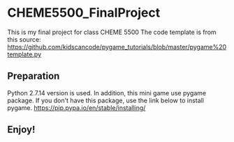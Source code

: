 # CHEME5500_FinalProject
This is my final project for class CHEME 5500
The code template is from this source:
https://github.com/kidscancode/pygame_tutorials/blob/master/pygame%20template.py

## Preparation
Python 2.7.14 version is used.
In addition, this mini game use pygame package. If you don't have this package, use the link below to install pygame.
https://pip.pypa.io/en/stable/installing/

## Enjoy!

